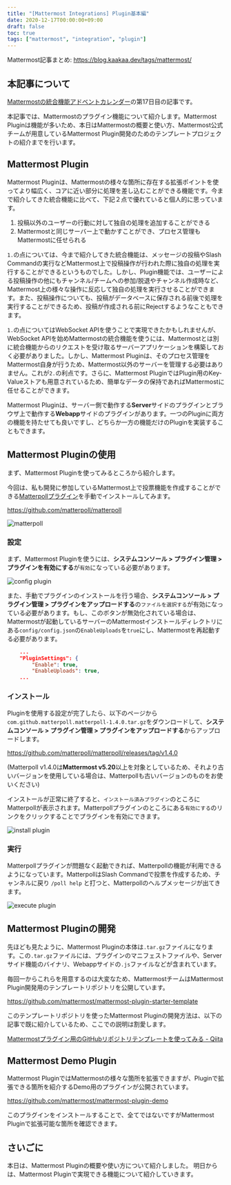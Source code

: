 ```yaml
---
title: "[Mattermost Integrations] Plugin基本編"
date: 2020-12-17T00:00:00+09:00
draft: false
toc: true
tags: ["mattermost", "integration", "plugin"]
---
```


Mattermost記事まとめ: https://blog.kaakaa.dev/tags/mattermost/

## 本記事について

[Mattermostの統合機能アドベントカレンダー](https://qiita.com/advent-calendar/2020/mattermost-integrations)の第17日目の記事です。

本記事では、Mattermostのプラグイン機能について紹介します。Mattermost Pluginは機能が多いため、本日はMattermostの概要と使い方、Mattermost公式チームが用意しているMattermost Plugin開発のためのテンプレートプロジェクトの紹介までを行います。

## Mattermost Plugin

Mattermost Pluginは、Mattermostの様々な箇所に存在する拡張ポイントを使ってより幅広く、コアに近い部分に処理を差し込むことができる機能です。今まで紹介してきた統合機能に比べて、下記２点で優れていると個人的に思っています。

1. 投稿以外のユーザーの行動に対して独自の処理を追加することができる
2. Mattermostと同じサーバー上で動かすことができ、プロセス管理もMattermostに任せられる

`1.`の点については、今まで紹介してきた統合機能は、メッセージの投稿やSlash Commandの実行などMattermost上で投稿操作が行われた際に独自の処理を実行することができるというものでした。しかし、Plugin機能では、ユーザーによる投稿操作の他にもチャンネル/チームへの参加/脱退やチャンネル作成時など、Mattermost上の様々な操作に反応して独自の処理を実行させることができます。また、投稿操作についても、投稿がデータベースに保存される前後で処理を実行することができるため、投稿が作成される前にRejectするようなこともできます。

`1.`の点についてはWebSocket APIを使うことで実現できたかもしれませんが、WebSocket APIを始めMattermostの統合機能を使うには、Mattermostとは別に統合機能からのリクエストを受け取るサーバーアプリケーションを構築しておく必要がありました。しかし、Mattermost Pluginは、そのプロセス管理をMattermost自身が行うため、Mattermost以外のサーバーを管理する必要はありません。これが`2.`の利点です。さらに、Mattermost PluginではPlugin用のKey-Valueストアも用意されているため、簡単なデータの保持であればMattermostに任せることができます。

Mattermost Pluginは、サーバー側で動作する**Server**サイドのプラグインとブラウザ上で動作する**Webapp**サイドのプラグインがあります。一つのPluginに両方の機能を持たせても良いですし、どちらか一方の機能だけのPluginを実装することもできます。

## Mattermost Pluginの使用

まず、Mattermost Pluginを使ってみるところから紹介します。

今回は、私も開発に参加しているMattermost上で投票機能を作成することができる[Matterpollプラグイン](https://github.com/matterpoll/matterpoll)を手動でインストールしてみます。

https://github.com/matterpoll/matterpoll

![matterpoll](https://blog.kaakaa.dev/images/posts/advent-calendar-2020/day17/matterpoll.png)

### 設定

まず、Mattermost Pluginを使うには、**システムコンソール > プラグイン管理 > プラグインを有効にする**が`有効`になっている必要があります。

![config plugin](https://blog.kaakaa.dev/images/posts/advent-calendar-2020/day17/config-plugin.png)

また、手動でプラグインのインストールを行う場合、**システムコンソール > プラグイン管理 > プラグインをアップロードする**の`ファイルを選択する`が有効になっている必要があります。もし、このボタンが無効化されている場合は、Mattermostが起動しているサーバーのMattermostインストールディレクトリにある`config/config.json`の`EnableUploads`を`true`にし、Mattermostを再起動する必要があります。

```config.json
    ...
    "PluginSettings": {
        "Enable": true,
        "EnableUploads": true,
    ...
```

### インストール

Pluginを使用する設定が完了したら、以下のページから`com.github.matterpoll.matterpoll-1.4.0.tar.gz`をダウンロードして、**システムコンソール > プラグイン管理 > プラグインをアップロードする**からアップロードします。

https://github.com/matterpoll/matterpoll/releases/tag/v1.4.0

(Matterpoll v1.4.0は**Mattermost v5.20**以上を対象としているため、それより古いバージョンを使用している場合は、Matterpollも古いバージョンのものをお使いください)

インストールが正常に終了すると、`インストール済みプラグイン`のところにMatterpollが表示されます。Matterpollプラグインのところにある`有効にする`のリンクをクリックすることでプラグインを有効にできます。

![install plugin](https://blog.kaakaa.dev/images/posts/advent-calendar-2020/day17/install-plugin.png)

### 実行

Matterpollプラグインが問題なく起動できれば、Matterpollの機能が利用できるようになっています。MatterpollはSlash Commandで投票を作成するため、チャンネルに戻り `/poll help` と打つと、Matterpollのヘルプメッセージが出てきます。

![execute plugin](https://blog.kaakaa.dev/images/posts/advent-calendar-2020/day17/execute-plugin.png)


## Mattermost Pluginの開発
先ほども見たように、Mattermost Pluginの本体は`.tar.gz`ファイルになります。この`.tar.gz`ファイルには、プラグインのマニフェストファイルや、Serverサイド機能のバイナリ、Webappサイドの`.js`ファイルなどが含まれています。

毎回一からこれらを用意するのは大変なため、MattermostチームはMattermost Plugin開発用のテンプレートリポジトリを公開しています。

https://github.com/mattermost/mattermost-plugin-starter-template

このテンプレートリポジトリを使ったMattermost Pluginの開発方法は、以下の記事で既に紹介しているため、ここでの説明は割愛します。

[Mattermostプラグイン用のGitHubリポジトリテンプレートを使ってみる \- Qiita](https://qiita.com/kaakaa_hoe/items/6f3d1aa0a126f2e94e01)

## Mattermost Demo Plugin

Mattermost PluginではMattermostの様々な箇所を拡張できますが、Pluginで拡張できる箇所を紹介するDemo用のプラグインが公開されています。

https://github.com/mattermost/mattermost-plugin-demo

このプラグインをインストールすることで、全てではないですがMattermost Pluginで拡張可能な箇所を確認できます。

## さいごに

本日は、Mattermost Pluginの概要や使い方について紹介しました。
明日からは、Mattermost Pluginで実現できる機能について紹介していきます。
